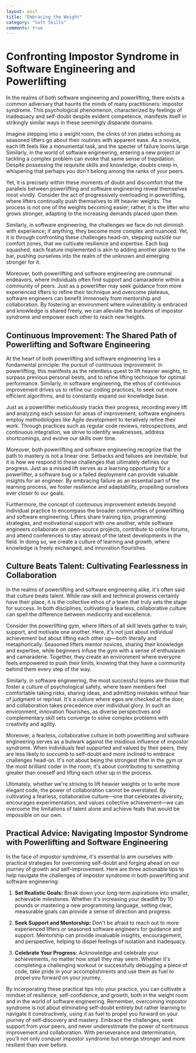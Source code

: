```yaml
---
layout: post
title: "Embracing the Weight"
category: "Soft Skills"
comments: true
---
```

# Confronting Impostor Syndrome in Software Engineering and Powerlifting

In the realms of both software engineering and powerlifting, there exists a common adversary that haunts the minds of many practitioners: impostor syndrome. This psychological phenomenon, characterized by feelings of inadequacy and self-doubt despite evident competence, manifests itself in strikingly similar ways in these seemingly disparate domains.

Imagine stepping into a weight room, the clinks of iron plates echoing as seasoned lifters go about their routines with apparent ease. As a novice, each lift feels like a monumental task, and the specter of failure looms large. Similarly, in the world of software engineering, entering a new project or tackling a complex problem can evoke that same sense of trepidation. Despite possessing the requisite skills and knowledge, doubts creep in, whispering that perhaps you don't belong among the ranks of your peers.

Yet, it is precisely within these moments of doubt and discomfort that the parallels between powerlifting and software engineering reveal themselves most vividly. Consider the act of progressively overloading in powerlifting, where lifters continually push themselves to lift heavier weights. The process is not one of the weights becoming easier; rather, it is the lifter who grows stronger, adapting to the increasing demands placed upon them.

Similarly, in software engineering, the challenges we face do not diminish with experience; if anything, they become more complex and nuanced. Yet, it is through confronting these challenges head-on, stepping outside our comfort zones, that we cultivate resilience and expertise. Each bug squashed, each feature implemented is akin to adding another plate to the bar, pushing ourselves into the realm of the unknown and emerging stronger for it.

Moreover, both powerlifting and software engineering are communal endeavors, where individuals often find support and camaraderie within a community of peers. Just as a powerlifter may seek guidance from more experienced lifters to refine their technique and overcome plateaus, software engineers can benefit immensely from mentorship and collaboration. By fostering an environment where vulnerability is embraced and knowledge is shared freely, we can alleviate the burdens of impostor syndrome and empower each other to reach new heights.

## Continuous Improvement: The Shared Path of Powerlifting and Software Engineering

At the heart of both powerlifting and software engineering lies a fundamental principle: the pursuit of continuous improvement. In powerlifting, this manifests as the relentless quest to lift heavier weights, to surpass previous personal bests, and to refine lifting technique for optimal performance. Similarly, in software engineering, the ethos of continuous improvement drives us to refine our coding practices, to seek out more efficient algorithms, and to constantly expand our knowledge base.

Just as a powerlifter meticulously tracks their progress, recording every lift and analyzing each session for areas of improvement, software engineers employ methodologies like Agile development to iteratively refine their work. Through practices such as regular code reviews, retrospectives, and continuous integration, we strive to identify weaknesses, address shortcomings, and evolve our skills over time.

Moreover, both powerlifting and software engineering recognize that the path to mastery is not a linear one. Setbacks and failures are inevitable, but it is how we respond to these challenges that ultimately defines our progress. Just as a missed lift serves as a learning opportunity for a powerlifter, a software bug or a failed deployment can provide valuable insights for an engineer. By embracing failure as an essential part of the learning process, we foster resilience and adaptability, propelling ourselves ever closer to our goals.

Furthermore, the concept of continuous improvement extends beyond individual practice to encompass the broader communities of powerlifting and software engineering. Lifters share training tips, programming strategies, and motivational support with one another, while software engineers collaborate on open-source projects, contribute to online forums, and attend conferences to stay abreast of the latest developments in the field. In doing so, we create a culture of learning and growth, where knowledge is freely exchanged, and innovation flourishes.

## Culture Beats Talent: Cultivating Fearlessness in Collaboration

In the realms of powerlifting and software engineering alike, it's often said that culture beats talent. While raw skill and technical prowess certainly have their place, it is the collective ethos of a team that truly sets the stage for success. In both disciplines, cultivating a fearless, collaborative culture can spell the difference between mediocrity and excellence.

Consider the powerlifting gym, where lifters of all skill levels gather to train, support, and motivate one another. Here, it's not just about individual achievement but about lifting each other up—both literally and metaphorically. Seasoned lifters mentor novices, sharing their knowledge and expertise, while beginners infuse the gym with a sense of enthusiasm and camaraderie. Together, they create an environment where everyone feels empowered to push their limits, knowing that they have a community behind them every step of the way.

Similarly, in software engineering, the most successful teams are those that foster a culture of psychological safety, where team members feel comfortable taking risks, sharing ideas, and admitting mistakes without fear of judgment or reprisal. It's a culture where egos are checked at the door, and collaboration takes precedence over individual glory. In such an environment, innovation flourishes, as diverse perspectives and complementary skill sets converge to solve complex problems with creativity and agility.

Moreover, a fearless, collaborative culture in both powerlifting and software engineering serves as a bulwark against the insidious influence of impostor syndrome. When individuals feel supported and valued by their peers, they are less likely to succumb to self-doubt and more inclined to embrace challenges head-on. It's not about being the strongest lifter in the gym or the most brilliant coder in the room; it's about contributing to something greater than oneself and lifting each other up in the process.

Ultimately, whether we're striving to lift heavier weights or to write more elegant code, the power of collaboration cannot be overstated. By cultivating a fearless, collaborative culture—one that celebrates diversity, encourages experimentation, and values collective achievement—we can overcome the limitations of talent alone and achieve feats that would be impossible on our own.

## Practical Advice: Navigating Impostor Syndrome with Powerlifting and Software Engineering

In the face of impostor syndrome, it's essential to arm ourselves with practical strategies for overcoming self-doubt and forging ahead on our journey of growth and self-improvement. Here are three actionable tips to help navigate the challenges of impostor syndrome in both powerlifting and software engineering:

1. **Set Realistic Goals:** Break down your long-term aspirations into smaller, achievable milestones. Whether it's increasing your deadlift by 10 pounds or mastering a new programming language, setting clear, measurable goals can provide a sense of direction and progress.

2. **Seek Support and Mentorship:** Don't be afraid to reach out to more experienced lifters or seasoned software engineers for guidance and support. Mentorship can provide invaluable insights, encouragement, and perspective, helping to dispel feelings of isolation and inadequacy.

3. **Celebrate Your Progress:** Acknowledge and celebrate your achievements, no matter how small they may seem. Whether it's completing a challenging workout or successfully debugging a piece of code, take pride in your accomplishments and use them as fuel to propel you forward on your journey.

By incorporating these practical tips into your practice, you can cultivate a mindset of resilience, self-confidence, and growth, both in the weight room and in the world of software engineering. Remember, overcoming impostor syndrome is not about eliminating self-doubt entirely but rather learning to navigate it constructively, using it as fuel to propel you forward on your journey of self-discovery and mastery. Embrace the challenges, seek support from your peers, and never underestimate the power of continuous improvement and collaboration. With perseverance and determination, you'll not only conquer impostor syndrome but emerge stronger and more resilient than ever before.
